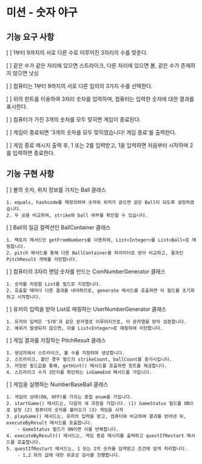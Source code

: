 # 미션 - 숫자 야구

## 기능 요구 사항

[ ] 1부터 9까지의 서로 다른 수로 이루어진 3자리의 수를 맞춘다.

[ ] 같은 수가 같은 자리에 있으면 스트라이크, 다른 자리에 있으면 볼, 같은 수가 존재하지 않으면 낫싱

[ ] 컴퓨터는 1부터 9까지의 서로 다른 임의의 3가지 수를 선택한다.

[ ] 위의 힌트를 이용하여 3자리 숫자를 입력하며, 컴퓨터는 입력한 숫자에 대한 결과를 표시한다.

[ ] 컴퓨터가 가진 3개의 숫자를 모두 맞히면 게임이 종료된다.

[ ] 게임이 종료되면 '3개의 숫자를 모두 맞히였습니다! 게임 종료'를 출력한다.

[ ] 게임 종료 메시지 출력 후, 1 또는 2를 입력받고, 1을 입력하면 처음부터 시작하며 2를 입력하면 종료한다.

## 기능 구현 사항

[ ] 볼의 숫자, 위치 정보를 가지는 Ball 클래스

    1. equals, hashcode를 재정의하여 숫자와 위치가 같으면 같은 Ball이 되도록 설정하였습니다.
    2. 두 공을 비교하여, strike와 ball 여부를 확인할 수 있습니다.

[ ] Ball의 일급 컬렉션인 BallContainer 클래스

    1. 팩토리 메서드인 getFromNumbers를 이용하여, List<Integer>를 List<Ball>로 매핑합니다.
    2. pitch 메서드를 통해 다른 BallContainer를 파라미터로 받아 비교하고, 결과인 PitchResult 객체를 리턴합니다.

[ ] 컴퓨터의 3자리 랜덤 숫자를 만드는 ComNumberGenerator 클래스

    1. 숫자를 저장할 List를 필드로 지정합니다.
    2. 호출할 때마다 다른 결과를 내야하므로, generate 메서드를 호출하면 이 필드를 초기화하고 시작합니다.

[ ] 유저의 입력을 받아 List<Integer>로 매핑하는 UserNumberGenerator 클래스

    1. 유저의 입력은 '578'과 같은 문자열로 이루어지므로, 이 문자열을 받아 검증합니다.
    2. 예외가 발생되지 않으면, 이를 List<Integer>로 매핑하여 리턴합니다.

[ ] 게임 결과를 저장하는 PitchResult 클래스

    1. 생성자에서 스트라이크, 볼 수를 지정하여 생성합니다.
    2. 스트라이크, 볼인 경우 필드의 strikeCount, ballCount를 증가시킵니다.
    3. 저장된 필드값을 통해, getHint() 메서드를 호출하면 힌트를 제공합니다.
    4. 스트라이크 수가 3인지를 확인하는 isGameEnd 메서드를 가집니다.

[ ] 게임을 실행하는 NumberBaseBall 클래스

    1. 게임의 상태(ON, OFF)를 가지는 중첩 enum을 가집니다.
    2. startGame() 메서드는, 다음의 세 과정을 거칩니다. (1) GameStatus 필드를 ON으로 설정 (2) 컴퓨터의 숫자를 불러오기 (3) 게임을 시작
    3. playGame() 메서드는, 유저의 입력을 받고, 컴퓨터와 비교하여 결과를 얻어낸 뒤, executeByResult 메서드를 호출합니다. 
        - GameStatus 필드가 ON이면 이를 반복합니다.
    4. executeByResult() 메서드는, 게임 종료 메시지를 출력하고 questIfRestart 메서드를 호출합니다.
    5. questIfRestart 메서드는, 1 또는 2의 숫자를 입력받고 조건에 맞게 처리합니다.
        - 1,2 외의 값에 대한 유효성 검사를 진행합니다.